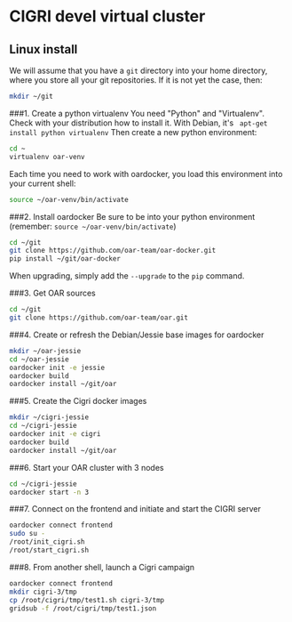 # CIGRI devel virtual cluster

## Linux install

We will assume that you have a ``git`` directory into your home directory, where you store all your git repositories. If it is not yet the case, then:
```sh
mkdir ~/git
``` 

###1. Create a python virtualenv
You need "Python" and "Virtualenv".  Check with your distribution how to install it. With Debian, it's `` apt-get install python virtualenv`` 
Then create a new python environment:
```sh
cd ~
virtualenv oar-venv
```
Each time you need to work with oardocker, you load this environment into your current shell:
```sh
source ~/oar-venv/bin/activate
```
###2. Install oardocker
Be sure to be into your python environment (remember: ``source ~/oar-venv/bin/activate``)
```sh
cd ~/git
git clone https://github.com/oar-team/oar-docker.git
pip install ~/git/oar-docker
```
When upgrading, simply add the ``--upgrade`` to the ``pip`` command.

###3. Get OAR sources
```sh
cd ~/git
git clone https://github.com/oar-team/oar.git
```

###4. Create or refresh the Debian/Jessie base images for oardocker
```sh
mkdir ~/oar-jessie
cd ~/oar-jessie
oardocker init -e jessie
oardocker build
oardocker install ~/git/oar
```

###5. Create the Cigri docker images
```sh
mkdir ~/cigri-jessie
cd ~/cigri-jessie
oardocker init -e cigri
oardocker build
oardocker install ~/git/oar
```

###6. Start your OAR cluster with 3 nodes
```sh
cd ~/cigri-jessie
oardocker start -n 3
```

###7. Connect on the frontend and initiate and start the CIGRI server
```sh
oardocker connect frontend
sudo su -
/root/init_cigri.sh
/root/start_cigri.sh
```

###8. From another shell, launch a Cigri campaign
```sh
oardocker connect frontend
mkdir cigri-3/tmp
cp /root/cigri/tmp/test1.sh cigri-3/tmp
gridsub -f /root/cigri/tmp/test1.json
```
